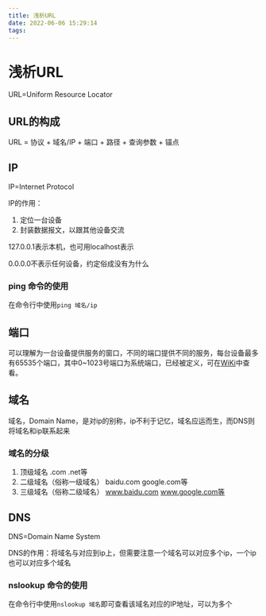 ```yaml
---
title: 浅析URL
date: 2022-06-06 15:29:14
tags:
---
```

# 浅析URL

URL=Uniform Resource Locator

## URL的构成

URL = 协议 + 域名/IP + 端口 + 路径 + 查询参数 + 锚点

## IP

IP=Internet Protocol

IP的作用：

1. 定位一台设备
2. 封装数据报文，以跟其他设备交流

127.0.0.1表示本机，也可用localhost表示

0.0.0.0不表示任何设备，约定俗成没有为什么

### ping 命令的使用

在命令行中使用`ping 域名/ip`

## 端口

可以理解为一台设备提供服务的窗口，不同的端口提供不同的服务，每台设备最多有65535个端口，其中0~1023号端口为系统端口，已经被定义，可在[WiKi](https://zh.wikipedia.org/wiki/TCP/UDP%E7%AB%AF%E5%8F%A3%E5%88%97%E8%A1%A8#0.E5.88.B01023.E5.8F.B7.E7.AB.AF.E5.8F.A3)中查看。

## 域名

域名，Domain Name，是对ip的别称，ip不利于记忆，域名应运而生，而DNS则将域名和ip联系起来

### 域名的分级

1. 顶级域名 .com .net等
2. 二级域名（俗称一级域名） baidu.com google.com等
3. 三级域名（俗称二级域名） www.baidu.com www.google.com等

## DNS

DNS=Domain Name System

DNS的作用：将域名与对应到ip上，但需要注意一个域名可以对应多个ip，一个ip也可以对应多个域名

### nslookup 命令的使用

在命令行中使用`nslookup 域名`即可查看该域名对应的IP地址，可以为多个
